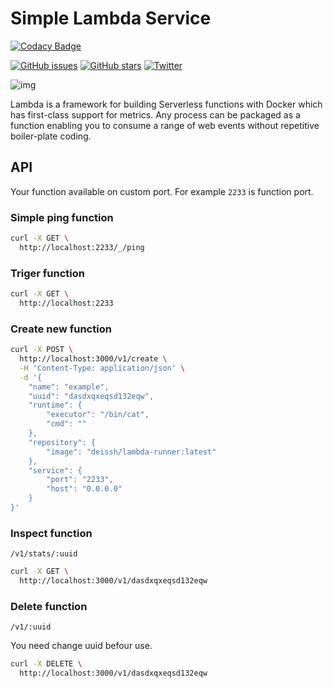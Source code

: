# Simple Lambda Service

[![Codacy Badge](https://api.codacy.com/project/badge/Grade/c4d781bc8ecd430b95385f8a4bc0fec5)](https://www.codacy.com/app/Deissh/lambda?utm_source=github.com&amp;utm_medium=referral&amp;utm_content=deissh/lambda&amp;utm_campaign=Badge_Grade)

[![GitHub issues](https://img.shields.io/github/issues/deissh/lambda.svg)](https://github.com/deissh/lambda/issues)
[![GitHub stars](https://img.shields.io/github/stars/deissh/lambda.svg)](https://github.com/deissh/lambda/stargazers)
[![Twitter](https://img.shields.io/twitter/url/https/github.com/deissh/lambda.svg?style=social)](https://twitter.com/intent/tweet?text=Wow:&url=https%3A%2F%2Fgithub.com%2Fdeissh%2Flambda)

![img](https://blog.alexellis.io/content/images/2017/08/clip-1.png)

Lambda is a framework for building Serverless functions with Docker which has first-class support for metrics. Any process can be packaged as a function enabling you to consume a range of web events without repetitive boiler-plate coding.

## API

Your function available on custom port. For example `2233` is function port.

### Simple ping function

```bash
curl -X GET \
  http://localhost:2233/_/ping
```

### Triger function

```bash
curl -X GET \
  http://localhost:2233
```

### Create new function

```bash
curl -X POST \
  http://localhost:3000/v1/create \
  -H 'Content-Type: application/json' \
  -d '{
	"name": "example",
	"uuid": "dasdxqxeqsd132eqw",
	"runtime": {
		"executor": "/bin/cat",
		"cmd": ""
	},
	"repository": {
		"image": "deissh/lambda-runner:latest"
	},
	"service": {
		"port": "2233",
		"host": "0.0.0.0"
	}
}'
```

### Inspect function

`/v1/stats/:uuid`

```bash
curl -X GET \
  http://localhost:3000/v1/dasdxqxeqsd132eqw
```

### Delete function

`/v1/:uuid`

You need change uuid befour use.

```bash
curl -X DELETE \
  http://localhost:3000/v1/dasdxqxeqsd132eqw
```

